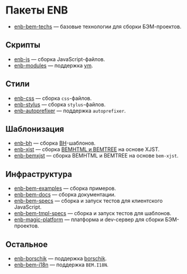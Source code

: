 # Пакеты ENB

* [enb-bem-techs](https://ru.bem.info/toolbox/enb/enb-bem-techs/) — базовые технологии для сборки БЭМ-проектов.

## Скрипты

* [enb-js](https://github.com/enb/enb-js) — сборка JavaScript-файлов.
* [enb-modules](https://github.com/enb/enb-modules) — поддержка [ym](https://ru.bem.info/tools/bem/modules/).

## Стили

* [enb-css](https://github.com/enb/enb-css) — сборка `css`-файлов.
* [enb-stylus](https://github.com/enb/enb-stylus) — сборка `stylus`-файлов.
* [enb-autoprefixer](https://github.com/enb/enb-autoprefixer) — поддержка `autoprefixer`.

## Шаблонизация

* [enb-bh](https://ru.bem.info/toolbox/enb/enb-bh/) — сборка [BH](https://github.com/bem/bh)-шаблонов.
* [enb-xjst](https://github.com/enb/enb-xjst/blob/master/README.md) — сборка [BEMHTML и BEMTREE](https://ru.bem.info/platform/bem-xjst/8/) на основе XJST.
* [enb-bemxjst](https://ru.bem.info/toolbox/enb/enb-bemxjst/) — сборка BEMHTML и BEMTREE на основе `bem-xjst`.

## Инфраструктура

* [enb-bem-examples](https://ru.bem.info/toolbox/enb/enb-bem-examples/) — сборка примеров.
* [enb-bem-docs](https://ru.bem.info/toolbox/enb/enb-bem-docs/) — сборка документации.
* [enb-bem-specs](https://ru.bem.info/toolbox/enb/enb-bem-specs/) — сборка и запуск тестов для клиентского JavaScript.
* [enb-bem-tmpl-specs](https://ru.bem.info/toolbox/enb/enb-bem-tmpl-specs/) — сборка и запуск тестов для шаблонов.
* [enb-magic-platform](https://github.com/enb-bem/enb-magic-platform) — платформа и dev-сервер для сборки БЭМ-проектов.

## Остальное

* [enb-borschik](https://github.com/enb/enb-borschik) — поддержка [borschik](https://github.com/borschik/borschik/blob/master/docs/index/index.ru.md).
* [enb-bem-i18n](https://github.com/enb-bem/enb-bem-i18n) — поддержка `BEM.I18N`.
